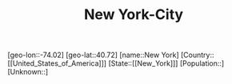 ﻿---
title: "New York-City"
location: [40.72,-74.02]
type: City
tags:
- geo/City


SpocWebEntityId: 32882
isDeleted: false
confidential: public

---
[geo-lon::-74.02]
[geo-lat::40.72]
[name::New York]
[Country::[[United_States_of_America]]]
[State::[[New_York]]]
[Population::]
[Unknown::]

